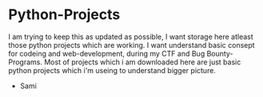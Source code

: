 # Python-Projects
I am trying to keep this as updated as possible, I want storage here atleast those python projects which are working.
I want understand basic consept for codeing and web-development, during my CTF and Bug Bounty-Programs.
Most of projects which i am downloaded here are just basic python projects which i'm useing to understand bigger picture.

- Sami

